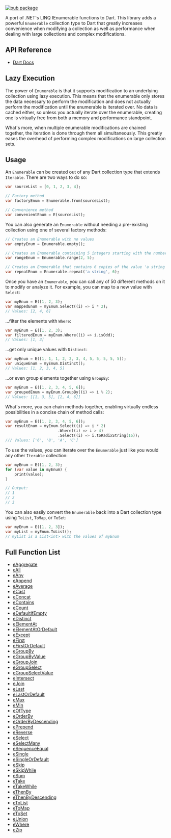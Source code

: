 [![pub package](https://img.shields.io/pub/v/darq.svg)](https://pub.dartlang.org/packages/darq)

A port of .NET's LINQ IEnumerable functions to Dart. This library adds a powerful `Enumerable` collection type to Dart that greatly increases convenience when modifying a collection as well as performance when dealing with large collections and complex modifications.

## API Reference

 - [Dart Docs](https://pub.dev/documentation/darq/latest/darq/darq-library.html)

## Lazy Execution

The power of `Enumerable` is that it supports modification to an underlying collection using lazy execution. This means that the enumerable only stores the data necessary to perform the modification and does not actually perform the modification until the enumerable is iterated over. No data is cached either, so unless you actually iterate over the enumerable, creating one is virtually free from both a memory and performance standpoint.

What's more, when multiple enumerable modifications are chained together, the iteration is done through them all simultaneously. This greatly eases the overhead of performing complex modifications on large collection sets.

## Usage

An `Enumerable` can be created out of any Dart collection type that extends `Iterable`. There are two ways to do so:

```dart
var sourceList = [0, 1, 2, 3, 4];

// Factory method
var factoryEnum = Enumerable.from(sourceList);

// Convenience method
var convenientEnum = E(sourceList);
```

You can also generate an `Enumerable` without needing a pre-existing collection using one of several factory methods:

```dart
// Creates an Enumerable with no values
var emptyEnum = Enumerable.empty();

// Creates an Enumerable containing 5 integers starting with the number 2
var rangeEnum = Enumerable.range(2, 5);

// Creates an Enumerable that contains 6 copies of the value 'a string'
var repeatEnum = Enumerable.repeat('a string', 6);
```

Once you have an `Enumerable`, you can call any of 50 different methods on it to modify or analyze it. For example, you can map to a new value with `Select`:

```dart
var myEnum = E([1, 2, 3);
var mappedEnum = myEnum.Select((i) => i * 2);
// Values: [2, 4, 6]
```

...filter the elements with `Where`:

```dart
var myEnum = E([1, 2, 3);
var filteredEnum = myEnum.Where((i) => i.isOdd);
// Values: [1, 3]
```

...get only unique values with `Distinct`:

```dart
var myEnum = E([1, 1, 1, 2, 2, 3, 4, 5, 5, 5, 5, 5]);
var uniqueEnum = myEnum.Distinct();
// Values: [1, 2, 3, 4, 5]
```

...or even group elements together using `GroupBy`:

```dart
var myEnum = E([1, 2, 3, 4, 5, 6]);
var groupedEnum = myEnum.GroupBy((i) => i % 2);
// Values: [[1, 3, 5], [2, 4, 6]]
```

What's more, you can chain methods together, enabling virtually endless possibilities in a concise chain of method calls:

```dart
var myEnum = E([1, 2, 3, 4, 5, 6]);
var resultEnum = myEnum.Select((i) => i * 2)
                       .Where((i) => i > 4)
                       .Select((i) => i.toRadixString(16));
/// Values: ['6', '8', 'A', 'C']
```

To use the values, you can iterate over the `Enumerable` just like you would any other `Iterable` collection:

```dart
var myEnum = E([1, 2, 3);
for (var value in myEnum) {
    print(value);
}

// Output:
// 1
// 2
// 3
```

You can also easily convert the `Enumerable` back into a Dart collection type using `ToList`, `ToMap`, or `ToSet`:

```dart
var myEnum = E([1, 2, 3]);
var myList = myEnum.ToList();
// myList is a List<int> with the values of myEnum
```

## Full Function List

 - [eAggregate](https://pub.dev/documentation/darq/latest/darq/Enumerable/eAggregate.html)
 - [eAll](https://pub.dev/documentation/darq/latest/darq/Enumerable/eAll.html)
 - [eAny](https://pub.dev/documentation/darq/latest/darq/Enumerable/eAny.html)
 - [eAppend](https://pub.dev/documentation/darq/latest/darq/Enumerable/eAppend.html)
 - [eAverage](https://pub.dev/documentation/darq/latest/darq/Enumerable/eAverage.html)
 - [eCast](https://pub.dev/documentation/darq/latest/darq/Enumerable/eCast.html)
 - [eConcat](https://pub.dev/documentation/darq/latest/darq/Enumerable/eConcat.html)
 - [eContains](https://pub.dev/documentation/darq/latest/darq/Enumerable/eContains.html)
 - [eCount](https://pub.dev/documentation/darq/latest/darq/Enumerable/eCount.html)
 - [eDefaultIfEmpty](https://pub.dev/documentation/darq/latest/darq/Enumerable/eDefaultIfEmpty.html)
 - [eDistinct](https://pub.dev/documentation/darq/latest/darq/Enumerable/eDistinct.html)
 - [eElementAt](https://pub.dev/documentation/darq/latest/darq/Enumerable/eElementAt.html)
 - [eElementAtOrDefault](https://pub.dev/documentation/darq/latest/darq/Enumerable/eElementAtOrDefault.html)
 - [eExcept](https://pub.dev/documentation/darq/latest/darq/Enumerable/eExcept.html)
 - [eFirst](https://pub.dev/documentation/darq/latest/darq/Enumerable/eFirst.html)
 - [eFirstOrDefault](https://pub.dev/documentation/darq/latest/darq/Enumerable/eFirstOrDefault.html)
 - [eGroupBy](https://pub.dev/documentation/darq/latest/darq/Enumerable/eGroupBy.html)
 - [eGroupByValue](https://pub.dev/documentation/darq/latest/darq/Enumerable/eGroupByValue.html)
 - [eGroupJoin](https://pub.dev/documentation/darq/latest/darq/Enumerable/eGroupJoin.html)
 - [eGroupSelect](https://pub.dev/documentation/darq/latest/darq/Enumerable/eGroupSelect.html)
 - [eGroupSelectValue](https://pub.dev/documentation/darq/latest/darq/Enumerable/eGroupSelectValue.html)
 - [eIntersect](https://pub.dev/documentation/darq/latest/darq/Enumerable/eIntersect.html)
 - [eJoin](https://pub.dev/documentation/darq/latest/darq/Enumerable/eJoin.html)
 - [eLast](https://pub.dev/documentation/darq/latest/darq/Enumerable/eLast.html)
 - [eLastOrDefault](https://pub.dev/documentation/darq/latest/darq/Enumerable/eLastOrDefault.html)
 - [eMax](https://pub.dev/documentation/darq/latest/darq/Enumerable/eMax.html)
 - [eMin](https://pub.dev/documentation/darq/latest/darq/Enumerable/eMin.html)
 - [eOfType](https://pub.dev/documentation/darq/latest/darq/Enumerable/eOfType.html)
 - [eOrderBy](https://pub.dev/documentation/darq/latest/darq/Enumerable/eOrderBy.html)
 - [eOrderByDescending](https://pub.dev/documentation/darq/latest/darq/Enumerable/eOrderByDescending.html)
 - [ePrepend](https://pub.dev/documentation/darq/latest/darq/Enumerable/ePrepend.html)
 - [eReverse](https://pub.dev/documentation/darq/latest/darq/Enumerable/eReverse.html)
 - [eSelect](https://pub.dev/documentation/darq/latest/darq/Enumerable/eSelect.html)
 - [eSelectMany](https://pub.dev/documentation/darq/latest/darq/Enumerable/eSelectMany.html)
 - [eSequenceEqual](https://pub.dev/documentation/darq/latest/darq/Enumerable/eSequenceEqual.html)
 - [eSingle](https://pub.dev/documentation/darq/latest/darq/Enumerable/eSingle.html)
 - [eSingleOrDefault](https://pub.dev/documentation/darq/latest/darq/Enumerable/eSingleOrDefault.html)
 - [eSkip](https://pub.dev/documentation/darq/latest/darq/Enumerable/eSkip.html)
 - [eSkipWhile](https://pub.dev/documentation/darq/latest/darq/Enumerable/eSkipWhile.html)
 - [eSum](https://pub.dev/documentation/darq/latest/darq/Enumerable/eSum.html)
 - [eTake](https://pub.dev/documentation/darq/latest/darq/Enumerable/eTake.html)
 - [eTakeWhile](https://pub.dev/documentation/darq/latest/darq/Enumerable/eTakeWhile.html)
 - [eThenBy](https://pub.dev/documentation/darq/latest/darq/Enumerable/eThenBy.html)
 - [eThenByDescending](https://pub.dev/documentation/darq/latest/darq/Enumerable/eThenByDescending.html)
 - [eToList](https://pub.dev/documentation/darq/latest/darq/Enumerable/eToList.html)
 - [eToMap](https://pub.dev/documentation/darq/latest/darq/Enumerable/eToMap.html)
 - [eToSet](https://pub.dev/documentation/darq/latest/darq/Enumerable/eToSet.html)
 - [eUnion](https://pub.dev/documentation/darq/latest/darq/Enumerable/eUnion.html)
 - [eWhere](https://pub.dev/documentation/darq/latest/darq/Enumerable/eWhere.html)
 - [eZip](https://pub.dev/documentation/darq/latest/darq/Enumerable/eZip.html)